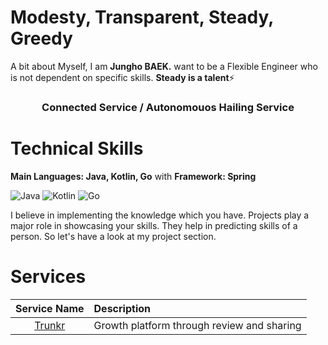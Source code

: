 <h1 align="left">Modesty, Transparent, Steady, Greedy</h1>
</a>

A bit about Myself, I am <b>Jungho BAEK.</b>  want to be a Flexible Engineer who is not dependent on specific skills. <b>Steady is a talent</b>⚡

<h3 align="center"> Connected Service / Autonomouos Hailing Service </h3>

<div align="left">

<h1>Technical Skills</h1>
 
 <b>Main Languages: Java, Kotlin, Go</b> with <b>Framework: Spring</b>

<p align="left"> 
 <img alt="Java" src="https://img.shields.io/badge/java-D00000.svg?&style=for-the-badge&logo=java&logoColor=white" />
 <img alt="Kotlin" src="https://img.shields.io/badge/kotlin-7F52FF.svg?&style=for-the-badge&logo=kotlin&logoColor=white" />
 <img alt="Go" src="https://img.shields.io/badge/go-6495ED.svg?&style=for-the-badge&logo=go&logoColor=white" />
</p>


I believe in implementing the knowledge which you have. Projects play a major role in showcasing your skills. They help in predicting skills of a person. So let's have a look at my project section.

<h1 align="left">Services</h1>

| Service Name      | Description | 
| :---:        |    :----   |  
| [Trunkr](https://trunkr.kr/)     | Growth platform through review and sharing |

